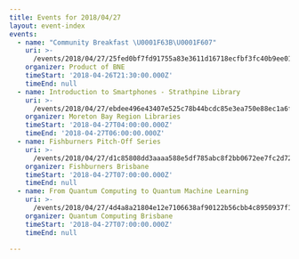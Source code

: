 ```yaml
---
title: Events for 2018/04/27
layout: event-index
events:
  - name: "Community Breakfast \U0001F63B\U0001F607"
    uri: >-
      /events/2018/04/27/25fed0bf7fd91755a83e3611d16718ecfbf3fc40b9ee0140d4a06cadddbd2e5c
    organizer: Product of BNE
    timeStart: '2018-04-26T21:30:00.000Z'
    timeEnd: null
  - name: Introduction to Smartphones - Strathpine Library
    uri: >-
      /events/2018/04/27/ebdee496e43407e525c78b44bcdc85e3ea750e88ec1a6f3acc950d07cfdc9340
    organizer: Moreton Bay Region Libraries
    timeStart: '2018-04-27T04:00:00.000Z'
    timeEnd: '2018-04-27T06:00:00.000Z'
  - name: Fishburners Pitch-Off Series
    uri: >-
      /events/2018/04/27/d1c85808dd3aaaa588e5df785abc8f2bb0672ee7fc2d722184dbf80709ebb7a4
    organizer: Fishburners Brisbane
    timeStart: '2018-04-27T07:00:00.000Z'
    timeEnd: null
  - name: From Quantum Computing to Quantum Machine Learning
    uri: >-
      /events/2018/04/27/4d4a8a21804e12e7106638af90122b56cbb4c8950937f1a580f2a5d011645213
    organizer: Quantum Computing Brisbane
    timeStart: '2018-04-27T07:00:00.000Z'
    timeEnd: null

---
```

